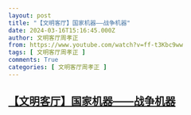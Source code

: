 ```yaml
---
layout: post
title: "【文明客厅】国家机器——战争机器"
date: 2024-03-16T15:16:45.000Z
author: 文明客厅周孝正
from: https://www.youtube.com/watch?v=ff-t3Kbc9ww
tags: [ 文明客厅周孝正 ]
comments: True
categories: [ 文明客厅周孝正 ]
---
```

<!--1710602205000-->
[【文明客厅】国家机器——战争机器](https://www.youtube.com/watch?v=ff-t3Kbc9ww)
------

<div>

</div>
